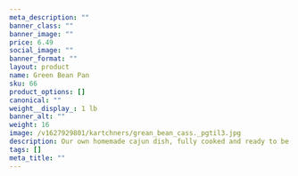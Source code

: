 ```yaml
---
meta_description: ""
banner_class: ""
banner_image: ""
price: 6.49
social_image: ""
banner_format: ""
layout: product
name: Green Bean Pan
sku: 66
product_options: []
canonical: ""
weight__display_: 1 lb
banner_alt: ""
weight: 16
image: /v1627929801/kartchners/grean_bean_cass._pgtil3.jpg
description: Our own homemade cajun dish, fully cooked and ready to be heated and served.
tags: []
meta_title: ""
---
```

